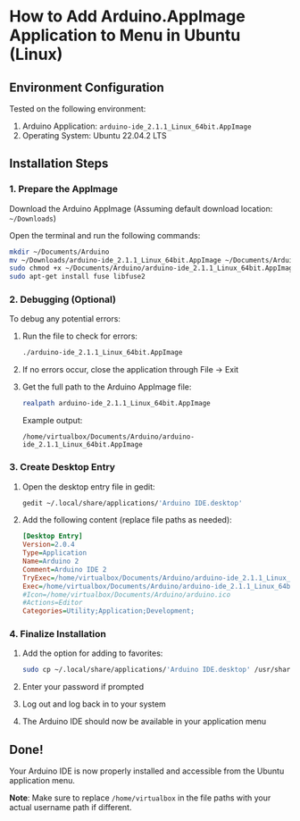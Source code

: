 # How to Add Arduino.AppImage Application to Menu in Ubuntu (Linux)

## Environment Configuration

Tested on the following environment:
1. Arduino Application: `arduino-ide_2.1.1_Linux_64bit.AppImage`
2. Operating System: Ubuntu 22.04.2 LTS

## Installation Steps

### 1. Prepare the AppImage

Download the Arduino AppImage (Assuming default download location: `~/Downloads`)

Open the terminal and run the following commands:

```bash
mkdir ~/Documents/Arduino
mv ~/Downloads/arduino-ide_2.1.1_Linux_64bit.AppImage ~/Documents/Arduino
sudo chmod +x ~/Documents/Arduino/arduino-ide_2.1.1_Linux_64bit.AppImage
sudo apt-get install fuse libfuse2
```

### 2. Debugging (Optional)

To debug any potential errors:

1. Run the file to check for errors:
   ```bash
   ./arduino-ide_2.1.1_Linux_64bit.AppImage
   ```
2. If no errors occur, close the application through File → Exit

3. Get the full path to the Arduino AppImage file:
   ```bash
   realpath arduino-ide_2.1.1_Linux_64bit.AppImage
   ```
   Example output:
   ```
   /home/virtualbox/Documents/Arduino/arduino-ide_2.1.1_Linux_64bit.AppImage
   ```

### 3. Create Desktop Entry

1. Open the desktop entry file in gedit:
   ```bash
   gedit ~/.local/share/applications/'Arduino IDE.desktop'
   ```

2. Add the following content (replace file paths as needed):
   ```ini
   [Desktop Entry]
   Version=2.0.4
   Type=Application
   Name=Arduino 2
   Comment=Arduino IDE 2
   TryExec=/home/virtualbox/Documents/Arduino/arduino-ide_2.1.1_Linux_64bit.AppImage
   Exec=/home/virtualbox/Documents/Arduino/arduino-ide_2.1.1_Linux_64bit.AppImage
   #Icon=/home/virtualbox/Documents/Arduino/arduino.ico
   #Actions=Editor
   Categories=Utility;Application;Development;
   ```

### 4. Finalize Installation

1. Add the option for adding to favorites:
   ```bash
   sudo cp ~/.local/share/applications/'Arduino IDE.desktop' /usr/share/applications
   ```

2. Enter your password if prompted

3. Log out and log back in to your system

4. The Arduino IDE should now be available in your application menu

## Done!

Your Arduino IDE is now properly installed and accessible from the Ubuntu application menu.

**Note**: Make sure to replace `/home/virtualbox` in the file paths with your actual username path if different.
